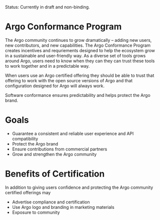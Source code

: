 Status: Currently in draft and non-binding. 

# Argo Conformance Program
The Argo community continues to grow dramatically – adding new users, new contributors, and new capabilities. The Argo Conformance Program creates incentives and requriements designed to help the ecosystem grow in a sustainable and user-friendly way. As a diverse set of tools grows around Argo, users need to know when they can they can trust these tools to work together and in a predictable way.

When users use an Argo certified offering they should be able to trust that offering to work with the open source versions of Argo and that configuration designed for Argo will always work.

Software conformance ensures predictability and helps protect the Argo brand. 

# Goals
* Guarantee a consistent and reliable user experience and API compatibility 
* Protect the Argo brand
* Ensure contributions from commercial partners
* Grow and strengthen the Argo community

# Benefits of Certification
In addition to giving users confidence and protecting the Argo community certified offerings may
* Advertise compliance and certification
* Use Argo logo and branding in marketing materials
* Exposure to community